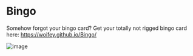 # Bingo
Somehow forgot your bingo card?
Get your totally not rigged bingo card here:
https://woifey.github.io/Bingo/

![image](https://user-images.githubusercontent.com/87246869/195826358-86376300-13cb-436e-ac3f-be517da22062.png)
